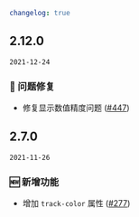 ```yaml
changelog: true
```

## 2.12.0

`2021-12-24`

### 🐛 问题修复

- 修复显示数值精度问题 ([#447](https://github.com/arco-design/arco-design-vue/pull/447))


## 2.7.0

`2021-11-26`

### 🆕 新增功能

- 增加 `track-color` 属性 ([#277](https://github.com/arco-design/arco-design-vue/pull/277))

